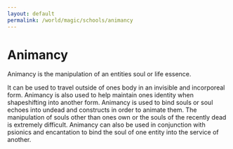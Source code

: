 ```yaml
---
layout: default
permalink: /world/magic/schools/animancy
---
```


# Animancy

Animancy is the manipulation of an entities soul or life essence. 

It can be used to travel outside of ones body in an invisible and incorporeal form. Animancy is also used to help maintain ones identity when shapeshifting into another form. Animancy is used to bind souls or soul echoes into undead and constructs in order to animate them. The manipulation of souls other than ones own or the souls of the recently dead is extremely difficult. Animancy can also be used in conjunction with psionics and encantation to bind the soul of one entity into the service of another.
